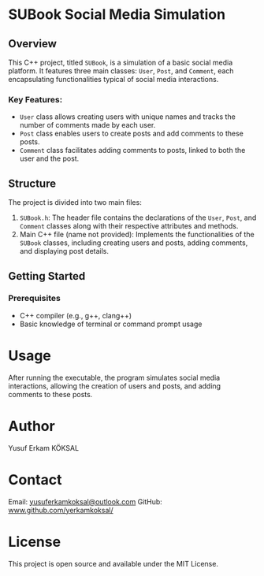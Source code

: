 # SUBook Social Media Simulation

## Overview
This C++ project, titled `SUBook`, is a simulation of a basic social media platform. It features three main classes: `User`, `Post`, and `Comment`, each encapsulating functionalities typical of social media interactions.

### Key Features:
- `User` class allows creating users with unique names and tracks the number of comments made by each user.
- `Post` class enables users to create posts and add comments to these posts.
- `Comment` class facilitates adding comments to posts, linked to both the user and the post.

## Structure
The project is divided into two main files:
1. `SUBook.h`: The header file contains the declarations of the `User`, `Post`, and `Comment` classes along with their respective attributes and methods.
2. Main C++ file (name not provided): Implements the functionalities of the `SUBook` classes, including creating users and posts, adding comments, and displaying post details.

## Getting Started

### Prerequisites
- C++ compiler (e.g., g++, clang++)
- Basic knowledge of terminal or command prompt usage

# Usage

After running the executable, the program simulates social media interactions, allowing the creation of users and posts, and adding comments to these posts.

# Author

Yusuf Erkam KÖKSAL

# Contact

Email: yusuferkamkoksal@outlook.com
GitHub: www.github.com/yerkamkoksal/

# License

This project is open source and available under the MIT License.
